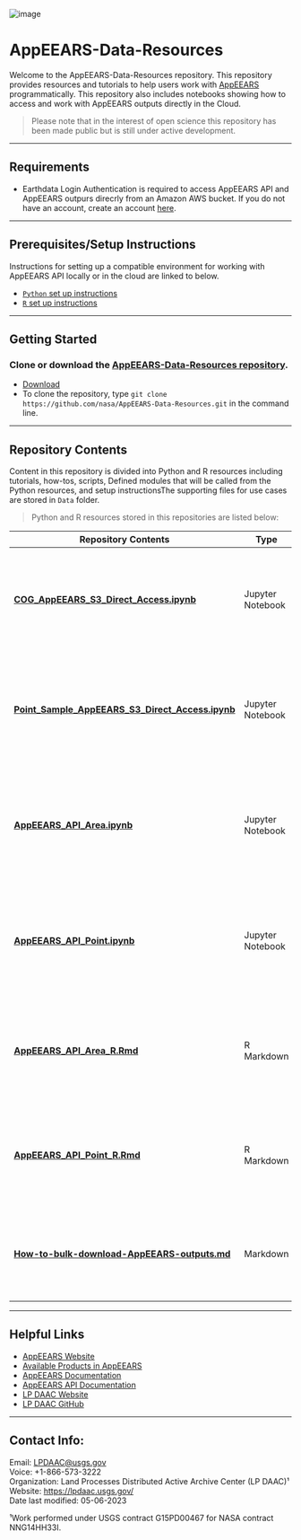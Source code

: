 ![image](https://github.com/nasa/AppEEARS-Data-Resources/assets/104585874/9f61f185-50ba-43c0-b992-aa21d35e2b91)



# AppEEARS-Data-Resources

Welcome to the AppEEARS-Data-Resources repository. This repository provides resources and tutorials to help users work with [AppEEARS](https://appeears.earthdatacloud.nasa.gov/) programmatically. This repository also includes notebooks showing how to access and work with AppEEARS outputs directly in the Cloud. 

> Please note that in the interest of open science this repository has been made public but is still under active development. 
---

## Requirements  

+ Earthdata Login Authentication is required to access AppEEARS API and AppEEARS outpurs direcrly from an Amazon AWS bucket. If you do not have an account, create an account [here](https://urs.earthdata.nasa.gov/users/new).
---

## Prerequisites/Setup Instructions  

Instructions for setting up a compatible environment for working with AppEEARS API locally or in the cloud are linked to below.
- [`Python` set up instructions](setup/setup_instructions_python.md)
- [`R` set up instructions](setup/setup_instructions_R.md)

---
## Getting Started  

### Clone or download the [AppEEARS-Data-Resources repository](https://github.com/nasa/AppEEARS-Data-Resources).  

- [Download](https://github.com/nasa/AppEEARS-Data-Resources/archive/refs/heads/main.zip)  
- To clone the repository, type `git clone https://github.com/nasa/AppEEARS-Data-Resources.git` in the command line.  
---

## Repository Contents

Content in this repository is divided into Python and R resources including tutorials, how-tos, scripts, Defined modules that will be called from the Python resources, and setup instructionsThe supporting files for use cases are stored in `Data` folder.  


> Python and R resources stored in this repositories are listed below:  


| Repository Contents | Type | Summary | 
|----|-----|----|
| **[COG_AppEEARS_S3_Direct_Access.ipynb](https://github.com/nasa/AppEEARS-Data-Resources/blob/main/Python/tutorials/COG_AppEEARS_S3_Direct_Access.ipynb)** | Jupyter Notebook | Demonstrates how to use AppEEARS Cloud Optimized GEOTIFF (COG) outputs using Python 
| **[Point_Sample_AppEEARS_S3_Direct_Access.ipynb](https://github.com/nasa/AppEEARS-Data-Resources/blob/main/Python/tutorials/Point_Sample_AppEEARS_S3_Direct_Access.ipynb)** | Jupyter Notebook | Demonstrates how to access AppEEARS point sample Comma-Separated Values (CSV) outputs using Python 
| **[AppEEARS_API_Area.ipynb](https://github.com/nasa/AppEEARS-Data-Resources/blob/main/Python/tutorials/AppEEARS_API_Area.ipynb)** | Jupyter Notebook | Demonstrates how to use Python to connect to the AppEEARS API to submit and downlaod an area sample  
| **[AppEEARS_API_Point.ipynb](https://github.com/nasa/AppEEARS-Data-Resources/blob/main/Python/tutorials/AppEEARS_API_Point.ipynb)** | Jupyter Notebook | Demonstrates how to use Python to connect to the AppEEARS API to submit and downlaod a point sample 
| **[AppEEARS_API_Area_R.Rmd](https://github.com/nasa/AppEEARS-Data-Resources/blob/main/R/tutorials/AppEEARS_API_Area_R.Rmd)** | R Markdown  | Demonstrates how to use R to connect to the AppEEARS API to submit and downlaod an area sample
| **[AppEEARS_API_Point_R.Rmd](https://github.com/nasa/AppEEARS-Data-Resources/blob/main/R/tutorials/AppEEARS_API_Point_R.Rmd)** | R Markdown | Demonstrates how to use R to connect to the AppEEARS API to submit and downlaod a point sample
| **[How-to-bulk-download-AppEEARS-outputs.md](https://github.com/nasa/AppEEARS-Data-Resources/blob/main/guides/How-to-bulk-download-AppEEARS-outputs.md)** | Markdown | Demonstrates how to bulk download AppEEARS outputs using wget from the command line

---

## Helpful Links    

+ [AppEEARS Website](https://appeears.earthdatacloud.nasa.gov/)
+ [Available Products in AppEEARS](https://appeears.earthdatacloud.nasa.gov/products)
+ [AppEEARS Documentation](https://appeears.earthdatacloud.nasa.gov/help)
+ [AppEEARS API Documentation](https://appeears.earthdatacloud.nasa.gov/api/)
+ [LP DAAC Website](https://lpdaac.usgs.gov/)
+ [LP DAAC GitHub](https://github.com/nasa/LPDAAC-Data-Resources)


---

## Contact Info:  

Email: LPDAAC@usgs.gov  
Voice: +1-866-573-3222  
Organization: Land Processes Distributed Active Archive Center (LP DAAC)¹  
Website: <https://lpdaac.usgs.gov/>  
Date last modified: 05-06-2023  

¹Work performed under USGS contract G15PD00467 for NASA contract NNG14HH33I.  
